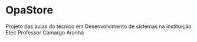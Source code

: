 # OpaStore
Projeto das aulas do técnico em Desenvolvimento de sistemas na instituição Etec Professor Camargo Aranha
